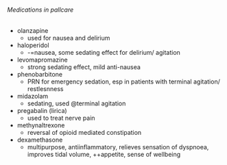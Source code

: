 ###### Medications in pallcare
- olanzapine
    + used for nausea and delirium
- haloperidol
    + -=nausea, some sedating effect for delirium/ agitation
- levomapromazine
    + strong sedating effect, mild anti-nausea
- phenobarbitone
    + PRN for emergency sedation, esp in patients with terminal agitation/ restlesnness 
- midazolam
    + sedating, used @terminal agitation
- pregabalin (lirica)
    + used to treat nerve pain 
- methynaltrexone
    + reversal of opioid mediated constipation
- dexamethasone
    + multipurpose, antiinflammatory, relieves sensation of dyspnoea, improves tidal volume, ++appetite, sense of wellbeing